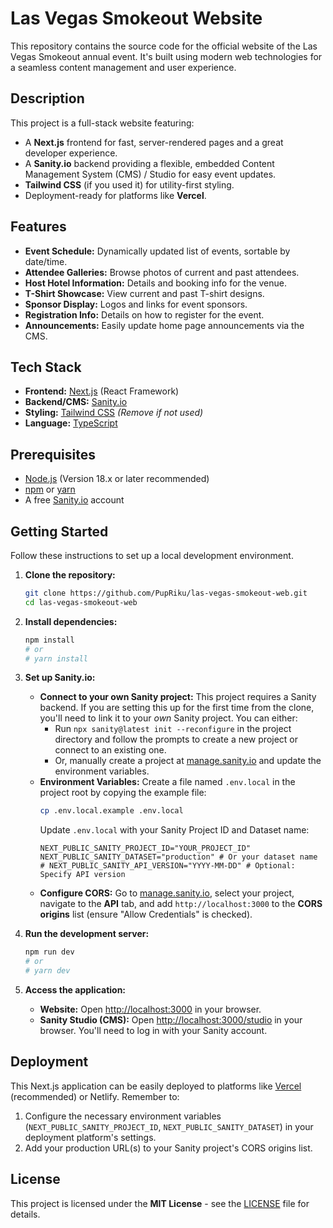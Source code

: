 # Las Vegas Smokeout Website

This repository contains the source code for the official website of the Las Vegas Smokeout annual event. It's built using modern web technologies for a seamless content management and user experience.

## Description

This project is a full-stack website featuring:

- A **Next.js** frontend for fast, server-rendered pages and a great developer experience.
- A **Sanity.io** backend providing a flexible, embedded Content Management System (CMS) / Studio for easy event updates.
- **Tailwind CSS** (if you used it) for utility-first styling.
- Deployment-ready for platforms like **Vercel**.

## Features

- **Event Schedule:** Dynamically updated list of events, sortable by date/time.
- **Attendee Galleries:** Browse photos of current and past attendees.
- **Host Hotel Information:** Details and booking info for the venue.
- **T-Shirt Showcase:** View current and past T-shirt designs.
- **Sponsor Display:** Logos and links for event sponsors.
- **Registration Info:** Details on how to register for the event.
- **Announcements:** Easily update home page announcements via the CMS.

## Tech Stack

- **Frontend:** [Next.js](https://nextjs.org/) (React Framework)
- **Backend/CMS:** [Sanity.io](https://www.sanity.io/)
- **Styling:** [Tailwind CSS](https://tailwindcss.com/) _(Remove if not used)_
- **Language:** [TypeScript](https://www.typescriptlang.org/)

## Prerequisites

- [Node.js](https://nodejs.org/) (Version 18.x or later recommended)
- [npm](https://www.npmjs.com/) or [yarn](https://yarnpkg.com/)
- A free [Sanity.io](https://www.sanity.io/signup) account

## Getting Started

Follow these instructions to set up a local development environment.

1.  **Clone the repository:**

    ```bash
    git clone https://github.com/PupRiku/las-vegas-smokeout-web.git
    cd las-vegas-smokeout-web
    ```

2.  **Install dependencies:**

    ```bash
    npm install
    # or
    # yarn install
    ```

3.  **Set up Sanity.io:**

    - **Connect to your own Sanity project:** This project requires a Sanity backend. If you are setting this up for the first time from the clone, you'll need to link it to your _own_ Sanity project. You can either:
      - Run `npx sanity@latest init --reconfigure` in the project directory and follow the prompts to create a new project or connect to an existing one.
      - Or, manually create a project at [manage.sanity.io](https://manage.sanity.io) and update the environment variables.
    - **Environment Variables:** Create a file named `.env.local` in the project root by copying the example file:
      ```bash
      cp .env.local.example .env.local
      ```
      Update `.env.local` with your Sanity Project ID and Dataset name:
      ```plaintext
      NEXT_PUBLIC_SANITY_PROJECT_ID="YOUR_PROJECT_ID"
      NEXT_PUBLIC_SANITY_DATASET="production" # Or your dataset name
      # NEXT_PUBLIC_SANITY_API_VERSION="YYYY-MM-DD" # Optional: Specify API version
      ```
    - **Configure CORS:** Go to [manage.sanity.io](https://manage.sanity.io), select your project, navigate to the **API** tab, and add `http://localhost:3000` to the **CORS origins** list (ensure "Allow Credentials" is checked).

4.  **Run the development server:**

    ```bash
    npm run dev
    # or
    # yarn dev
    ```

5.  **Access the application:**
    - **Website:** Open [http://localhost:3000](http://localhost:3000) in your browser.
    - **Sanity Studio (CMS):** Open [http://localhost:3000/studio](http://localhost:3000/studio) in your browser. You'll need to log in with your Sanity account.

## Deployment

This Next.js application can be easily deployed to platforms like [Vercel](https://vercel.com/) (recommended) or Netlify. Remember to:

1.  Configure the necessary environment variables (`NEXT_PUBLIC_SANITY_PROJECT_ID`, `NEXT_PUBLIC_SANITY_DATASET`) in your deployment platform's settings.
2.  Add your production URL(s) to your Sanity project's CORS origins list.

## License

This project is licensed under the **MIT License** - see the [LICENSE](LICENSE.md) file for details.

